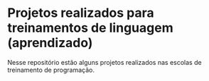 # Projetos realizados para treinamentos de linguagem (aprendizado)

Nesse repositório estão alguns projetos realizados nas escolas de treinamento de programação.
